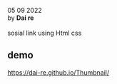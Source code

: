 05 09 2022 <br />
by <b>Dai re </b>
<br />
<br />
sosial link using Html css 


## demo
https://dai-re.github.io/Thumbnail/
